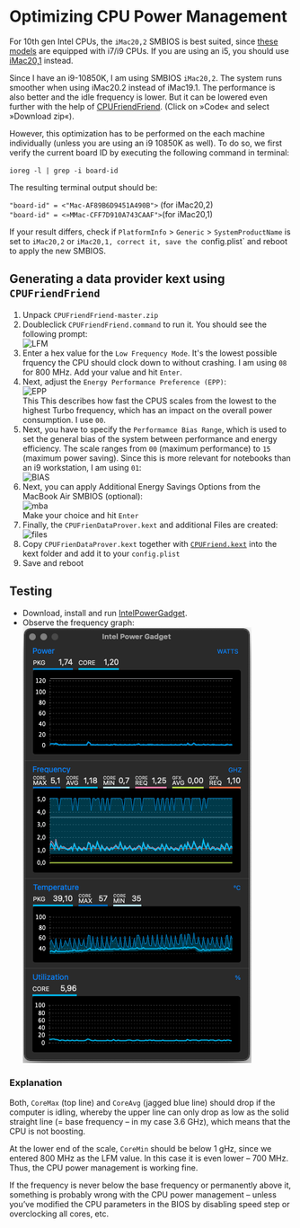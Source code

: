 # Optimizing CPU Power Management

For 10th gen Intel CPUs, the `iMac20,2` SMBIOS is best suited, since [these models](https://everymac.com/ultimate-mac-lookup/?search_keywords=iMac20,2) are equipped with i7/i9 CPUs. If you are using an i5, you should use [iMac20,1](https://everymac.com/ultimate-mac-lookup/?search_keywords=iMac20,1) instead.

Since I have an i9-10850K, I am using SMBIOS `iMac20,2`. The system runs smoother when using iMac20.2 instead of iMac19.1. The performance is also better and the idle frequency is lower. But it can be lowered even further with the help of [CPUFriendFriend](https://github.com/corpnewt/CPUFriendFriend). (Click on »Code« and select »Download zip«). 

However, this optimization has to be performed on the each machine individually (unless you are using an i9 10850K as well). To do so, we first verify the current board ID by executing the following command in terminal:

`ioreg -l | grep -i board-id`

The resulting terminal output should be: 

`"board-id" = <"Mac-AF89B6D9451A490B">` (for iMac20,2)</br>
`"board-id" = <»MMac-CFF7D910A743CAAF">`(for iMac20,1)

If your result differs, check if `PlatformInfo` > `Generic` > `SystemProductName` is set to `iMac20,2` or `iMac20,1, correct it, save the `config.plist` and reboot to apply the new SMBIOS.

## Generating a data provider kext using `CPUFriendFriend` 
1. Unpack `CPUFriendFriend-master.zip`
2. Doubleclick `CPUFriendFriend.command` to run it. You should see the following prompt:</br>
	![LFM](https://user-images.githubusercontent.com/76865553/151773085-f181f1d2-e8f3-4f97-8b29-5c8e741b2765.png)
3. Enter a hex value for the `Low Frequency Mode`. It's the lowest possible frquency the CPU should clock down to without crashing. I am using `08` for 800 MHz. Add your value and hit `Enter`.
4. Next, adjust the `Energy Performance Preference (EPP)`:</br>
	![EPP](https://user-images.githubusercontent.com/76865553/151773160-38aa587d-93e7-414d-9fbe-50c0eee1c437.png)</br>
This This describes how fast the CPUS scales from the lowest to the highest Turbo frequency, which has an impact on the overall power consumption. I use `00`.
5. Next, you have to specify the `Performamce Bias Range`, which is used to set the general bias of the system between performance and energy efficiency. The scale ranges from `00` (maximum performance) to `15` (maximum power saving). Since this is more relevant for notebooks than an i9 workstation, I am using `01`:</br>
	![BIAS](https://user-images.githubusercontent.com/76865553/151773244-f1bd7d7c-182e-468d-86ec-5702283dad13.png)</br>
6. Next, you can apply Additional Energy Savings Options from the MacBook Air SMBIOS (optional):</br>![mba](https://user-images.githubusercontent.com/76865553/151773342-8ac88574-9926-4efb-af9d-7e4599f57e40.png)</br>Make your choice and hit `Enter`
7. Finally, the `CPUFrienDataProver.kext` and additional Files are created:</br>![files](https://user-images.githubusercontent.com/76865553/151773395-212d209b-0e6b-43ca-b105-ccf0172f90e7.png)
8. Copy `CPUFrienDataProver.kext` together with [`CPUFriend.kext`](https://github.com/acidanthera/CPUFriend/releases) into the kext folder and add it to your `config.plist`
9. Save and reboot

## Testing

- Download, install and run [IntelPowerGadget](https://www.intel.com/content/www/us/en/developer/articles/tool/power-gadget.html).
- Observe the frequency graph:</br>![](https://raw.githubusercontent.com/5T33Z0/Gigabyte-Z490-Vision-G-Hackintosh-OpenCore/main/Pics/CPU_PM.png)

### Explanation 
Both, `CoreMax` (top line) and `CoreAvg` (jagged blue line) should drop if the computer is idling, whereby the upper line can only drop as low as the solid straight line (= base frequency – in my case 3.6 GHz), which means that the CPU is not boosting. 

At the lower end of the scale, `CoreMin` should be below 1 gHz, since we entered 800 MHz as the LFM value. In this case it is even lower – 700 MHz. Thus, the CPU power management is working fine.

If the frequency is never below the base frequency or permanently above it, something is probably wrong with the CPU power management – unless you’ve modified the CPU parameters in the BIOS by disabling speed step or overclocking all cores, etc.

	 
